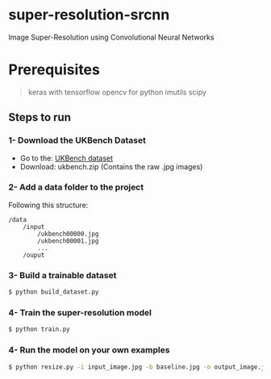 # super-resolution-srcnn
Image Super-Resolution using Convolutional Neural Networks

# Prerequisites 
> keras with tensorflow
 opencv for python
imutils
scipy
    

## Steps to run
### 1-  Download the UKBench Dataset
- Go to the: [UKBench dataset](https://archive.org/download/ukbench)
- Download: ukbench.zip (Contains the raw .jpg images)

### 2- Add a data folder to the project
Following this structure: 
```
/data
    /input
        /ukbench00000.jpg	
        /ukbench00001.jpg	
        ...
    /ouput
```
### 3- Build a trainable dataset
```sh
$ python build_dataset.py
```
### 4- Train the super-resolution model
```sh
$ python train.py
```
### 4- Run the model on your own examples
```sh
$ python resize.py -i input_image.jpg -b baseline.jpg -o output_image.jpg
```

